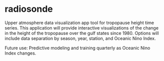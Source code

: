 # radiosonde

Upper atmosphere data visualization app tool for tropopause height time series.
This application will provide interactive visualizations of the change in the height of the tropopause over the gulf states since 1980.
Options will include data separation by season, year, station, and Oceanic Nino Index.

Future use: Predictive modeling and training quarterly as Oceanic Nino Index changes. 
